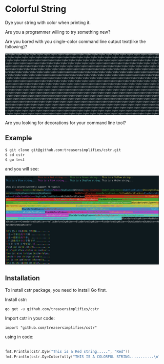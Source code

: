 # Colorful String

Dye your string with color when printing it.

Are you a programmer willing to try something new?

Are you bored with you single-color command line output text(like the following)?

![](./pics/boring.jpg)


Are you looking for decorations for your command line tool?

## Example

```
$ git clone git@github.com:treasersimplifies/cstr.git
$ cd cstr
$ go test
```

and you will see:

![](./pics/colorful.jpg)

## Installation

To install cstr package, you need to install Go first.

Install cstr:

```
go get -u github.com/treasersimplifies/cstr
```
Import cstr in your code:

```
import "github.com/treasersimplifies/cstr"
```

using in code:

```go

fmt.Println(cstr.Dye("This is a Red string.....", "Red"))
fmt.Println(cstr.DyeColorfully("THIS IS A COLORFUL STRING...........\n", []string{"Red", "Green", "Yellow", "Blue", "Pink", "Skyblue", "White"}))

```
